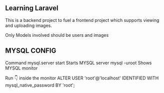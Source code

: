 ## Learning Laravel
This is a backend project to fuel a frontend project which supports
viewing and uploading images.

Only Models involved should be users and images

## MYSQL CONFIG
Command
mysql.server start     Starts MYSQL server
mysql -uroot           Shows MYSQL monitor

Run 👇 inside the monitor
ALTER USER 'root'@'localhost' IDENTIFIED WITH mysql_native_password BY 'root';      

